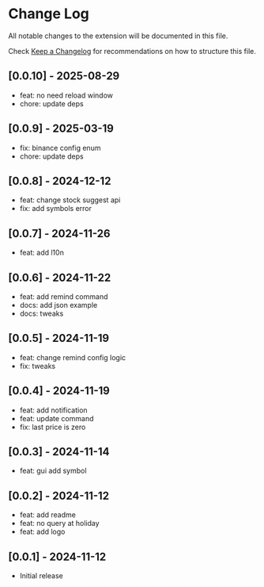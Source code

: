 # Change Log

All notable changes to the extension will be documented in this file.

Check [Keep a Changelog](http://keepachangelog.com/) for recommendations on how to structure this file.

## [0.0.10] - 2025-08-29

- feat: no need reload window
- chore: update deps

## [0.0.9] - 2025-03-19

- fix: binance config enum
- chore: update deps

## [0.0.8] - 2024-12-12

- feat: change stock suggest api
- fix: add symbols error

## [0.0.7] - 2024-11-26

- feat: add l10n

## [0.0.6] - 2024-11-22

- feat: add remind command
- docs: add json example
- docs: tweaks

## [0.0.5] - 2024-11-19

- feat: change remind config logic
- fix: tweaks

## [0.0.4] - 2024-11-19

- feat: add notification
- feat: update command
- fix: last price is zero

## [0.0.3] - 2024-11-14

- feat: gui add symbol

## [0.0.2] - 2024-11-12

- feat: add readme
- feat: no query at holiday
- feat: add logo

## [0.0.1] - 2024-11-12

- Initial release
